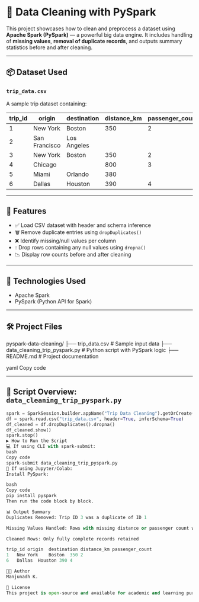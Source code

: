 # 🚀 Data Cleaning with PySpark

This project showcases how to clean and preprocess a dataset using **Apache Spark (PySpark)** — a powerful big data engine. It includes handling of **missing values**, **removal of duplicate records**, and outputs summary statistics before and after cleaning.

---

## 📦 Dataset Used

### `trip_data.csv`

A sample trip dataset containing:

| trip_id | origin        | destination   | distance_km | passenger_count |
|---------|---------------|---------------|-------------|-----------------|
| 1       | New York      | Boston        | 350         | 2               |
| 2       | San Francisco | Los Angeles   |             |                 |
| 3       | New York      | Boston        | 350         | 2               |
| 4       | Chicago       |               | 800         | 3               |
| 5       | Miami         | Orlando       | 380         |                 |
| 6       | Dallas        | Houston       | 390         | 4               |

---

## 🧪 Features

- ✅ Load CSV dataset with header and schema inference
- 🗑️ Remove duplicate entries using `dropDuplicates()`
- ❌ Identify missing/null values per column
- 💧 Drop rows containing any null values using `dropna()`
- 📉 Display row counts before and after cleaning

---

## 🧠 Technologies Used

- Apache Spark
- PySpark (Python API for Spark)

---

## 🛠️ Project Files

pyspark-data-cleaning/
├── trip_data.csv # Sample input data
├── data_cleaning_trip_pyspark.py # Python script with PySpark logic
├── README.md # Project documentation

yaml
Copy code

---

## 📜 Script Overview: `data_cleaning_trip_pyspark.py`

```python
spark = SparkSession.builder.appName("Trip Data Cleaning").getOrCreate()
df = spark.read.csv("trip_data.csv", header=True, inferSchema=True)
df_cleaned = df.dropDuplicates().dropna()
df_cleaned.show()
spark.stop()
▶️ How to Run the Script
💻 If using CLI with spark-submit:
bash
Copy code
spark-submit data_cleaning_trip_pyspark.py
📓 If using Jupyter/Colab:
Install PySpark:

bash
Copy code
pip install pyspark
Then run the code block by block.

📊 Output Summary
Duplicates Removed: Trip ID 3 was a duplicate of ID 1

Missing Values Handled: Rows with missing distance or passenger count were dropped

Cleaned Rows: Only fully complete records retained

trip_id	origin	destination	distance_km	passenger_count
1	New York	Boston	350	2
6	Dallas	Houston	390	4

🧑‍💻 Author
Manjunadh K.

📝 License
This project is open-source and available for academic and learning purposes.
